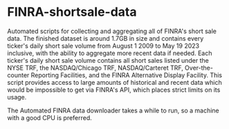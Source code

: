 # FINRA-shortsale-data
Automated scripts for collecting and aggregating all of FINRA's short sale data. The finished dataset is around 1.7GB in size and contains every ticker's daily short sale volume from August 1 2009 to May 19 2023 inclusive, with the ability to aggregate more recent data if needed. Each ticker's daily short sale volume contains all short sales listed under the NYSE TRF, the NASDAQ/Chicago TRF, NASDAQ/Carteret TRF, Over-the-counter Reporting Facilities, and the FINRA Alternative Display Facility. This script provides access to large amounts of historical and recent data which would be impossible to get via FINRA's API, which places strict limits on its usage.

The Automated FINRA data downloader takes a while to run, so a machine with a good CPU is preferred.
